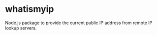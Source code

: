 whatismyip
===========

Node.js package to provide the current public IP address from remote IP lookup servers.
